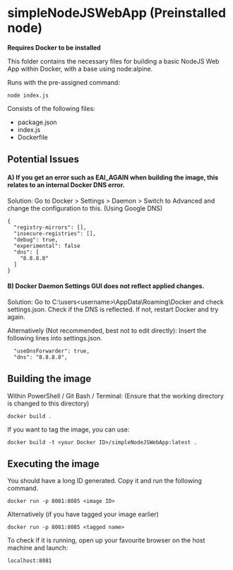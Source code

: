 # simpleNodeJSWebApp (Preinstalled node)
**Requires Docker to be installed**

This folder contains the necessary files for building a basic NodeJS Web App within Docker, with a base using node:alpine.

Runs with the pre-assigned command:
```
node index.js
```

Consists of the following files:
- package.json
- index.js
- Dockerfile

## Potential Issues
#### A) If you get an error such as EAI_AGAIN when building the image, this relates to an internal Docker DNS error.

Solution:
Go to Docker > Settings > Daemon > Switch to Advanced and change the configuration to this. (Using Google DNS)
```
{
  "registry-mirrors": [],
  "insecure-registries": [],
  "debug": true,
  "experimental": false
  "dns": [
    "8.8.8.8"
  ]
}
```

#### B) Docker Daemon Settings GUI does not reflect applied changes.

Solution:
Go to C:\users\<username>\AppData\Roaming\Docker and check settings.json.
Check if the DNS is reflected. If not, restart Docker and try again.

Alternatively (Not recommended, best not to edit directly):
Insert the following lines into settings.json.
```
  "useDnsForwarder": true,
  "dns": "8.8.8.8",
```

## Building the image
Within PowerShell / Git Bash / Terminal:
(Ensure that the working directory is changed to this directory)
```
docker build .
```

If you want to tag the image, you can use:
```
docker build -t <your Docker ID>/simpleNodeJSWebApp:latest .
```

## Executing the image
You should have a long ID generated. Copy it and run the following command.
```
docker run -p 8081:8085 <image ID>
```

Alternatively (if you have tagged your image earlier)
```
docker run -p 8081:8085 <tagged name>
```

To check if it is running, open up your favourite browser on the host machine and launch:
```
localhost:8081
```